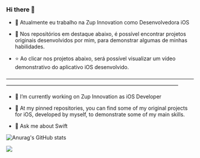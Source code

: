### Hi there 👋

- 🔭 Atualmente eu trabalho na Zup Innovation como Desenvolvedora iOS

- 🚀 Nos repositórios em destaque abaixo, é possível encontrar projetos originais desenvolvidos por mim, para demonstrar algumas de minhas habilidades.

- ⭐ Ao clicar nos projetos abaixo, será possível visualizar um vídeo demonstrativo do aplicativo iOS desenvolvido.

—————————————————————————————————————————————————————————————————————

- 🔭 I’m currently working on Zup Innovation as iOS Developer

- 🚀 At my pinned repositories, you can find some of my original projects for iOS, developed by myself, to demonstrate some of my main skills.

- 💬 Ask me about Swift

![Anurag's GitHub stats](https://github-readme-stats.vercel.app/api?username=lauramarson&theme=radical&show_icons=true&count_private=true&hide=issues,contribs)

![](https://komarev.com/ghpvc/?username=lauramarson&color=ff69b4)

<!--
**lauramarson/lauramarson** is a ✨ _special_ ✨ repository because its `README.md` (this file) appears on your GitHub profile.

Here are some ideas to get you started:


- 📫 How to reach me: ...


